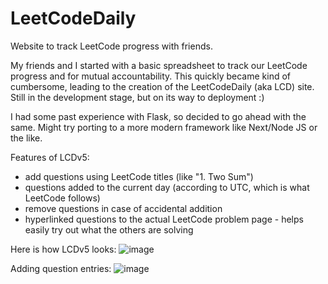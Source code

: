 # LeetCodeDaily
Website to track LeetCode progress with friends.

My friends and I started with a basic spreadsheet to track our LeetCode progress and for mutual accountability. This quickly became kind of cumbersome, leading to the creation of the LeetCodeDaily (aka LCD) site. Still in the development stage, but on its way to deployment :)

I had some past experience with Flask, so decided to go ahead with the same. Might try porting to a more modern framework like Next/Node JS or the like.

Features of LCDv5:
- add questions using LeetCode titles (like "1. Two Sum")
- questions added to the current day (according to UTC, which is what LeetCode follows)
- remove questions in case of accidental addition
- hyperlinked questions to the actual LeetCode problem page - helps easily try out what the others are solving

Here is how LCDv5 looks:
![image](https://github.com/user-attachments/assets/8383d78d-e99f-494a-ad65-c13d0877a109)

Adding question entries:
![image](https://github.com/user-attachments/assets/35a8ae28-eb1e-4e22-870b-36265a17744d)
